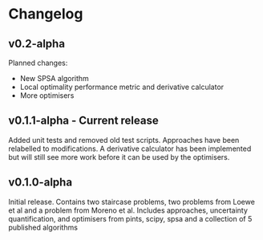 # Changelog

## v0.2-alpha
Planned changes:
* New SPSA algorithm
* Local optimality performance metric and derivative calculator
* More optimisers

## v0.1.1-alpha - Current release
Added unit tests and removed old test scripts. Approaches have been relabelled to modifications. A derivative calculator has been implemented but will still see more work before it can be used by the optimisers.

## v0.1.0-alpha
Initial release. Contains two staircase problems, two problems from Loewe et al and a problem from Moreno et al. Includes approaches, uncertainty quantification, and optimisers from pints, scipy, spsa and a collection of 5 published algorithms
